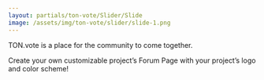 ```yaml
---
layout: partials/ton-vote/Slider/Slide
image: /assets/img/ton-vote/slider/slide-1.png
---
```


TON.vote is a place for the community to come together. 


Create your own customizable project’s Forum Page with your project’s logo and color scheme!
